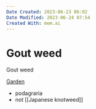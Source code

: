 ```yaml
---
Date Created: 2023-06-23 06:02
Date Modified: 2023-06-24 07:54
Created With: mem.ai
---
```


# Gout weed

Gout weed

[Garden](https://mem.ai/m/H6vRLXThzY0VtefaQTBD)

- podagraria
- not [[Japanese knotweed]]
